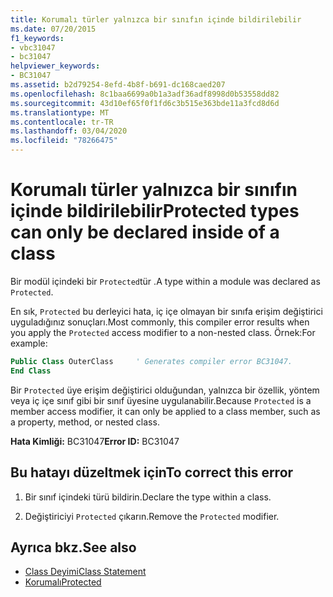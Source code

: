 ```yaml
---
title: Korumalı türler yalnızca bir sınıfın içinde bildirilebilir
ms.date: 07/20/2015
f1_keywords:
- vbc31047
- bc31047
helpviewer_keywords:
- BC31047
ms.assetid: b2d79254-8efd-4b8f-b691-dc168caed207
ms.openlocfilehash: 8c1baa6699a0b1a3adf36adf8998d0b53558dd82
ms.sourcegitcommit: 43d10ef65f0f1fd6c3b515e363bde11a3fcd8d6d
ms.translationtype: MT
ms.contentlocale: tr-TR
ms.lasthandoff: 03/04/2020
ms.locfileid: "78266475"
---
```

# <a name="protected-types-can-only-be-declared-inside-of-a-class"></a><span data-ttu-id="ad08d-102">Korumalı türler yalnızca bir sınıfın içinde bildirilebilir</span><span class="sxs-lookup"><span data-stu-id="ad08d-102">Protected types can only be declared inside of a class</span></span>
<span data-ttu-id="ad08d-103">Bir modül içindeki bir `Protected`tür .</span><span class="sxs-lookup"><span data-stu-id="ad08d-103">A type within a module was declared as `Protected`.</span></span>

<span data-ttu-id="ad08d-104">En sık, `Protected` bu derleyici hata, iç içe olmayan bir sınıfa erişim değiştirici uyguladığınız sonuçları.</span><span class="sxs-lookup"><span data-stu-id="ad08d-104">Most commonly, this compiler error results when you apply the `Protected` access modifier to a non-nested class.</span></span> <span data-ttu-id="ad08d-105">Örnek:</span><span class="sxs-lookup"><span data-stu-id="ad08d-105">For example:</span></span>

```vb
Public Class OuterClass     ' Generates compiler error BC31047.
End Class
```

<span data-ttu-id="ad08d-106">Bir `Protected` üye erişim değiştirici olduğundan, yalnızca bir özellik, yöntem veya iç içe sınıf gibi bir sınıf üyesine uygulanabilir.</span><span class="sxs-lookup"><span data-stu-id="ad08d-106">Because `Protected` is a member access modifier, it can only be applied to a class member, such as a property, method, or nested class.</span></span>

 <span data-ttu-id="ad08d-107">**Hata Kimliği:** BC31047</span><span class="sxs-lookup"><span data-stu-id="ad08d-107">**Error ID:** BC31047</span></span>  
  
## <a name="to-correct-this-error"></a><span data-ttu-id="ad08d-108">Bu hatayı düzeltmek için</span><span class="sxs-lookup"><span data-stu-id="ad08d-108">To correct this error</span></span>  
  
1. <span data-ttu-id="ad08d-109">Bir sınıf içindeki türü bildirin.</span><span class="sxs-lookup"><span data-stu-id="ad08d-109">Declare the type within a class.</span></span>  
  
2. <span data-ttu-id="ad08d-110">Değiştiriciyi `Protected` çıkarın.</span><span class="sxs-lookup"><span data-stu-id="ad08d-110">Remove the `Protected` modifier.</span></span>  
  
## <a name="see-also"></a><span data-ttu-id="ad08d-111">Ayrıca bkz.</span><span class="sxs-lookup"><span data-stu-id="ad08d-111">See also</span></span>

- [<span data-ttu-id="ad08d-112">Class Deyimi</span><span class="sxs-lookup"><span data-stu-id="ad08d-112">Class Statement</span></span>](../../visual-basic/language-reference/statements/class-statement.md)
- [<span data-ttu-id="ad08d-113">Korumalı</span><span class="sxs-lookup"><span data-stu-id="ad08d-113">Protected</span></span>](../../visual-basic/language-reference/modifiers/protected.md)
